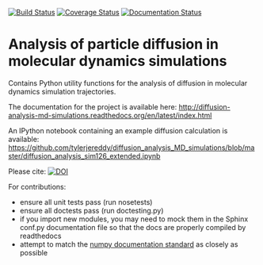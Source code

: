 [![Build Status](https://travis-ci.org/tylerjereddy/diffusion_analysis_MD_simulations.svg?branch=master)](https://travis-ci.org/tylerjereddy/diffusion_analysis_MD_simulations)
[![Coverage Status](https://coveralls.io/repos/tylerjereddy/diffusion_analysis_MD_simulations/badge.svg?branch=master&service=github)](https://coveralls.io/github/tylerjereddy/diffusion_analysis_MD_simulations?branch=master)
[![Documentation Status](https://readthedocs.org/projects/diffusion-analysis-md-simulations/badge/?version=latest)](http://diffusion-analysis-md-simulations.readthedocs.org/en/latest/?badge=latest)
                

Analysis of particle diffusion in molecular dynamics simulations
================================================================

Contains Python utility functions for the analysis of diffusion in molecular dynamics simulation trajectories.

The documentation for the project is available here: http://diffusion-analysis-md-simulations.readthedocs.org/en/latest/index.html

An IPython notebook containing an example diffusion calculation is available: https://github.com/tylerjereddy/diffusion_analysis_MD_simulations/blob/master/diffusion_analysis_sim126_extended.ipynb 

Please cite: [![DOI](https://zenodo.org/badge/doi/10.5281/zenodo.11827.png)](http://dx.doi.org/10.5281/zenodo.11827)

For contributions:
  * ensure all unit tests pass (run nosetests)
  * ensure all doctests pass (run doctesting.py)
  * if you import new modules, you may need to mock them in the Sphinx conf.py documentation file so that the docs are properly compiled by readthedocs
  * attempt to match the [numpy documentation standard](https://github.com/numpy/numpy/blob/master/doc/HOWTO_DOCUMENT.rst.txt) as closely as possible
